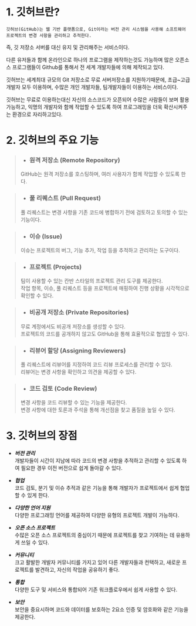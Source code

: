 # 1. 깃허브란?
    깃허브(GitHub)는 웹 기반 플랫폼으로, Git이라는 버전 관리 시스템을 사용해 소프트웨어 프로젝트의 변경 사항을 관리하고 추적한다.   
즉, 깃 저장소 서버를 대신 유지 및 관리해주는 서비스이다.   

다른 유저들과 함께 온라인으로 하나의 프로그램을 제작하는것도 가능하며 많은 오픈소스 프로그램들이 Github를 통해서 전 세계 개발자들에 의해 제작되고 있다.

깃허브는 세계최대 규모의 Git 저장소로 무료 서버저장소를 지원하기때문에, 초급~고급 개발자 모두 이용하며, 수많은 개인 개발자들, 팀개발자들이 이용하는 서비스이다.   

깃허브는 무료로 이용하는대신 자신의 소스코드가 오픈되어 수많은 사람들이 보며 활용가능하고, 익명의 개발자와 함께 작업할 수 있도록 하여 프로그래밍을 더욱 확산시켜주는 환경으로 자리하고있다.

# 2. 깃허브의 주요 기능
> * ### 원격 저장소 (Remote Repository)
>
>GitHub는 원격 저장소를 호스팅하며, 여러 사용자가 함께 작업할 수 있도록 한다.

> * ### 풀 리퀘스트 (Pull Request)
>
>풀 리퀘스트는 변경 사항을 기존 코드에 병합하기 전에 검토하고 토의할 수 있는 기능이다.

> * ### 이슈 (Issue)
>
>이슈는 프로젝트의 버그, 기능 추가, 작업 등을 추적하고 관리하는 도구이다.

> * ### 프로젝트 (Projects)
>
>팀이 사용할 수 있는 칸반 스타일의 프로젝트 관리 도구를 제공한다.   
>작업 항목, 이슈, 풀 리퀘스트 등을 프로젝트에 매핑하여 진행 상황을 시각적으로 확인할 수 있다.

> * ### 비공개 저장소 (Private Repositories)
>
>무료 계정에서도 비공개 저장소를 생성할 수 있다.   
>프로젝트의 코드를 공개하지 않고도 GitHub을 통해 효율적으로 협업할 수 있다.

> * ### 리뷰어 할당 (Assigning Reviewers)
>
>풀 리퀘스트에 리뷰어를 지정하여 코드 리뷰 프로세스를 관리할 수 있다.   
>리뷰어는 변경 사항을 확인하고 의견을 제공할 수 있다.

> * ### 코드 검토 (Code Review)
>
>변경 사항을 코드 리뷰할 수 있는 기능을 제공한다.   
>변경 사항에 대한 토론과 주석을 통해 개선점을 찾고 품질을 높일 수 있다.

# 3. 깃허브의 장점
- ***버전 관리***   
개발자들이 시간이 지남에 따라 코드의 변경 사항을 추적하고 관리할 수 있도록 하여 필요한 경우 이전 버전으로 쉽게 돌아갈 수 있다.

- ***협업***   
코드 검토, 분기 및 이슈 추적과 같은 기능을 통해 개발자가 프로젝트에서 쉽게 협업할 수 있게 한다.

- ***다양한 언어 지원***   
다양한 프로그래밍 언어를 제공하여 다양한 유형의 프로젝트 개발이 가능하다.

- ***오픈 소스 프로젝트***   
수많은 오픈 소스 프로젝트의 중심이기 때문에 프로젝트를 찾고 기여하는 데 유용하게 쓰일 수 있다.

- ***커뮤니티***   
크고 활발한 개발자 커뮤니티를 가지고 있어 다른 개발자들과 컨택하고, 새로운 프로젝트를 발견하고, 자신의 작업을 공유하기 좋다.

- ***통합***   
다양한 도구 및 서비스와 통합되어 기존 워크플로우에서 쉽게 사용할 수 있다.

- ***보안***   
보안을 중요시하며 코드와 데이터를 보호하는 2요소 인증 및 암호화와 같은 기능을 제공한다.
